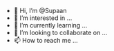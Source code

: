 - 👋 Hi, I’m @Supaan
- 👀 I’m interested in ...
- 🌱 I’m currently learning ...
- 💞️ I’m looking to collaborate on ...
- 📫 How to reach me ...

<!---
Supaan/Supaan is a ✨ special ✨ repository because its `README.md` (this file) appears on your GitHub profile.
You can click the Preview link to take a look at your changes.
--->
